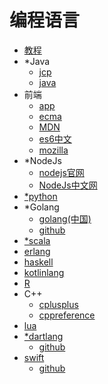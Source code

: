 #   编程语言

-   [教程](https://github.com/tuvtran/project-based-learning)
-   *Java
    -   [jcp](https://jcp.org/en/home/index)
    -   [java](http://www.oracle.com/technetwork/cn/java/index.html)
-   前端
    -   [app](app.md)
    -   [ecma](http://www.ecma-international.org/)
    -   [MDN](https://developer.mozilla.org/zh-CN/)
    -   [es6中文](https://github.com/zhoushengmufc/es6)
    -   [mozilla](https://mozilla.github.io/)
-   *NodeJs
    -   [nodejs官网](https://nodejs.org/en/)
    -   [NodeJs中文网](http://nodejs.cn/)
-   [*python](https://www.python.org/)
-   *Golang
    -   [golang(中国)](https://studygolang.com/)
    -   [github](https://github.com/golang)
-   [*scala](https://www.scala-lang.org/)
-   [erlang](http://www.erlang.org/)
-   [haskell](https://www.haskell.org/)
-   [kotlinlang](http://kotlinlang.org/)
-   [R](https://www.r-project.org/)
-   C++
    -   [cplusplus](http://www.cplusplus.com/)
    -   [cppreference](https://en.cppreference.com/w/)
-   [lua](http://www.lua.org/)
-   [*dartlang](https://www.dartlang.org/)
    -   [github](https://github.com/dart-lang)
-   [swift](https://swift.org/)
    -   [github](https://github.com/apple/swift)
